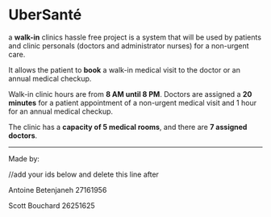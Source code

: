 # UberSanté

a __walk-in__ clinics hassle free project is a system that will be used by patients and clinic personals (doctors and administrator nurses) for a non-urgent care.

It allows the patient to __book__ a walk-in medical visit to the doctor or an annual medical checkup. 

Walk-in clinic hours are from __8 AM until 8 PM__. Doctors are assigned a __20 minutes__ for a patient appointment of a non-urgent medical visit and 1 hour for an annual medical checkup. 

The clinic has a __capacity of 5 medical rooms__, and there are __7 assigned doctors__.


-----


Made by: 

//add your ids below and delete this line after

Antoine Betenjaneh 27161956

Scott Bouchard 26251625
